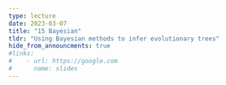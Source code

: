 ```yaml
---
type: lecture
date: 2023-03-07
title: "15 Bayesian"
tldr: "Using Bayesian methods to infer evolutionary trees"
hide_from_announcments: true
#links: 
#    - url: https://google.com
#      name: slides
---
```

